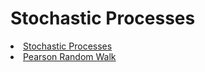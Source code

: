 # Stochastic Processes

<li class="masthead__menu-item">
          <a href= "https://nbviewer.org/github/JulioCesarMS/StochasticProcesses/blob/main/Stochastic Simulation.ipynb">Stochastic Processes</a>
</li>

<li class="masthead__menu-item">
          <a href= "">Pearson Random Walk</a>
</li>
